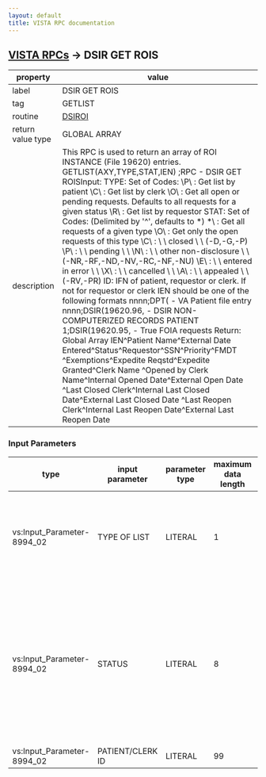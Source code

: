 ```yaml
---
layout: default
title: VISTA RPC documentation
---
```




## [VISTA RPCs](TableOfContent.md) &#8594; DSIR GET ROIS 

 property | value 
--- | --- 
 label | DSIR GET ROIS
 tag | GETLIST
 routine | [DSIROI](http://code.osehra.org/dox/Routine_DSIROI_source.html)
 return value type | GLOBAL ARRAY
 description | This RPC is used to return an array of ROI INSTANCE (File 19620) entries. GETLIST(AXY,TYPE,STAT,IEN)      ;RPC - DSIR GET ROISInput: TYPE: Set of Codes:     \P\  : Get list by patient     \C\  : Get list by clerk     \O\  : Get all open or pending requests.            Defaults to all requests for a given status     \R\  : Get list by requestor    STAT: Set of Codes: (Delimited by '^', defaults to *)     \*\  : Get all requests of a given type     \O\  : Get only the open requests of this type     \C\  : \          \ closed \                \ (-D,-G,-P)     \P\  : \          \ pending \               \     \N\  : \          \ other non-disclosure \  \                       (-NR,-RF,-ND,-NV,-RC,-NF,-NU)     \E\  : \          \ entered in error \      \     \X\  : \          \ cancelled \             \     \A\  : \          \ appealed \              \ (-RV,-PR)  ID: IFN of patient, requestor or clerk.     If not for requestor or clerk IEN should be one of the following formats           nnnn;DPT( - VA Patient file entry           nnnn;DSIR(19620.96, - DSIR NON-COMPUTERIZED RECORDS PATIENT           1;DSIR(19620.95, - True FOIA requests        Return: Global Array IEN^Patient Name^External Date Entered^Status^Requestor^SSN^Priority^FMDT    ^Exemptions^Expedite Reqstd^Expedite Granted^Clerk Name    ^Opened by Clerk Name^Internal Opened Date^External Open Date    ^Last Closed Clerk^Internal Last Closed Date^External Last Closed Date    ^Last Reopen Clerk^Internal Last Reopen Date^External Last Reopen Date

### Input Parameters

| type | input parameter | parameter type | maximum data length | required | description | 
| --- | --- | --- | --- | --- | --- | 
| vs:Input_Parameter-8994_02 | TYPE OF LIST | LITERAL | 1 | true | \P\  : Get list by patient\C\  : Get list by clerk\O\  : Get all open or pending requests. Defaults to all requests for a given status | 
| vs:Input_Parameter-8994_02 | STATUS | LITERAL | 8 | true | \A\  : Get only the appealed requests of this type\O\  : Get only the open requests of this type\C\  : \          \ closed \                \\P\  : \          \ pending \               \\N\  : \          \ Other Nondisclosures    \\E\  : \          \ entered in error \      \\X\  : \          \ cancelled \             \\*\  : Get all types | 
| vs:Input_Parameter-8994_02 | PATIENT/CLERK ID | LITERAL | 99 | true | DFN of patient or IEN of clerk. | 